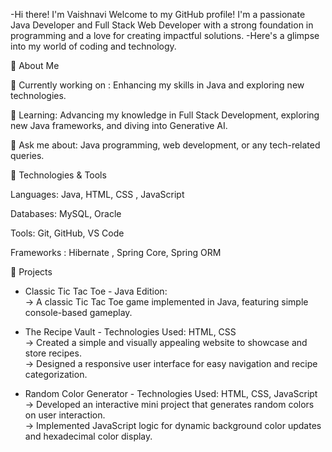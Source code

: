 -Hi there! I'm Vaishnavi
Welcome to my GitHub profile! I'm a passionate Java Developer and Full Stack Web Developer with a strong foundation in programming and a love for creating impactful solutions. 
-Here's a glimpse into my world of coding and technology.

🚀 About Me

🔭 Currently working on : Enhancing my skills in Java and exploring new technologies.

🌱 Learning: Advancing my knowledge in Full Stack Development, exploring new Java frameworks, and diving into Generative AI.

💬 Ask me about: Java programming, web development, or any tech-related queries.

🔧 Technologies & Tools

Languages: Java, HTML, CSS , JavaScript

Databases: MySQL, Oracle

Tools: Git, GitHub, VS Code

Frameworks : Hibernate , Spring Core, Spring ORM

🌟 Projects 
- Classic Tic Tac Toe - Java Edition:                                                                                                                                     
   -> A classic Tic Tac Toe game implemented in Java, featuring simple console-based gameplay.
  
- The Recipe Vault - Technologies Used: HTML, CSS                                                                                                                      
   -> Created a simple and visually appealing website to showcase and store recipes.                                                                                     
   -> Designed a responsive user interface for easy navigation and recipe categorization.                                                                                  
  
- Random Color Generator - Technologies Used: HTML, CSS, JavaScript                                                                                                        
   -> Developed an interactive mini project that generates random colors on user interaction.                                                                             
   -> Implemented JavaScript logic for dynamic background color updates and hexadecimal color display.                                                                     

